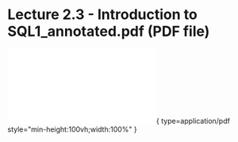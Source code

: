 # Lecture 2.3 - Introduction to SQL1_annotated.pdf (PDF file)
![Alt text](<../arifacts//Lecture 2.4 - Introduction to SQL2_annotated.pdf>){ type=application/pdf style="min-height:100vh;width:100%" }